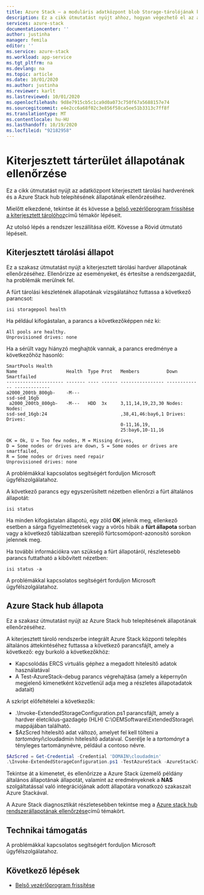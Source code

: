 ```yaml
---
title: Azure Stack – a moduláris adatközpont blob Storage-tárolójának kibővített tárterületének állapot-ellenőrzése
description: Ez a cikk útmutatást nyújt ahhoz, hogyan végezhető el az állapot-ellenőrzés a kibővített tárolóban a moduláris adatközpont blob Storage-tárolójában.
services: azure-stack
documentationcenter: ''
author: justinha
manager: femila
editor: ''
ms.service: azure-stack
ms.workload: app-service
ms.tgt_pltfrm: na
ms.devlang: na
ms.topic: article
ms.date: 10/01/2020
ms.author: justinha
ms.reviewer: karlt
ms.lastreviewed: 10/01/2020
ms.openlocfilehash: 9d8e7915cb5c1ca9d0a073c750f67a5688157e74
ms.sourcegitcommit: e4e2cc6a68f02c3e856f58ca5ee51b3313c7ff8f
ms.translationtype: MT
ms.contentlocale: hu-HU
ms.lasthandoff: 10/19/2020
ms.locfileid: "92182958"
---
```

# <a name="extended-storage-health-checks"></a>Kiterjesztett tárterület állapotának ellenőrzése

Ez a cikk útmutatást nyújt az adatközpont kiterjesztett tárolási hardverének és a Azure Stack hub telepítésének állapotának ellenőrzéséhez.

Mielőtt elkezdené, tekintse át és kövesse a [belső vezérlőprogram frissítése a kiterjesztett tárolóhoz](extended-storage-firmware-updates.md)című témakör lépéseit.

Az utolsó lépés a rendszer leszállítása előtt. Kövesse a Rövid útmutató lépéseit.

## <a name="extended-storage-health"></a>Kiterjesztett tárolási állapot

Ez a szakasz útmutatást nyújt a kiterjesztett tárolási hardver állapotának ellenőrzéséhez.
Ellenőrizze az eseményeket, és értesítse a rendszergazdát, ha problémák merülnek fel. 


A fürt tárolási készletének állapotának vizsgálatához futtassa a következő parancsot:
```console
isi storagepool health
```

Ha például kifogástalan, a parancs a következőképpen néz ki:
```console
All pools are healthy.
Unprovisioned drives: none
```

Ha a sérült vagy hiányzó meghajtók vannak, a parancs eredménye a következőhöz hasonló:

```console
SmartPools Health
Name                  Health  Type Prot   Members          Down          Smartfailed
--------------------- ------- ---- ------ ---------------- ------------- -------------
a2000_200tb_800gb-    -M---
ssd-sed_16gb
 a2000_200tb_800gb-   -M---   HDD  3x     3,11,14,19,23,30 Nodes:        Nodes:
ssd-sed_16gb:24                           ,38,41,46:bay6,1 Drives:       Drives:
                                          0-11,16,19,
                                          25:bay6,10-11,16

OK = Ok, U = Too few nodes, M = Missing drives,
D = Some nodes or drives are down, S = Some nodes or drives are smartfailed,
R = Some nodes or drives need repair
Unprovisioned drives: none
```

A problémákkal kapcsolatos segítségért forduljon Microsoft ügyfélszolgálatahoz.

A következő parancs egy egyszerűsített nézetben ellenőrzi a fürt általános állapotát:
```console
isi status
```

Ha minden kifogástalan állapotú, egy zöld **OK** jelenik meg, ellenkező esetben a sárga figyelmeztetések vagy a vörös hibák a **fürt állapota** sorban vagy a következő táblázatban szereplő fürtcsomópont-azonosító sorokon jelennek meg.

Ha további információkra van szükség a fürt állapotáról, részletesebb parancs futtatható a kibővített nézetben:
```console
isi status -a
```

A problémákkal kapcsolatos segítségért forduljon Microsoft ügyfélszolgálatahoz.

## <a name="azure-stack-hub-health"></a>Azure Stack hub állapota

Ez a szakasz útmutatást nyújt az Azure Stack hub telepítésének állapotának ellenőrzéséhez.

A kiterjesztett tároló rendszerbe integrált Azure Stack központi telepítés általános áttekintéséhez futtassa a következő parancsfájlt, amely a következő: egy burkoló a következőkhöz:
- Kapcsolódás ERCS virtuális géphez a megadott hitelesítő adatok használatával
- A Test-AzureStack-debug parancs végrehajtása (amely a képernyőn megjelenő kimenetként közvetlenül adja meg a részletes állapotadatok adatait)

A szkript előfeltételei a következők:
- .\Invoke-ExtendedStorageConfiguration.ps1 parancsfájlt, amely a hardver életciklus-gazdagép (HLH) C:\OEMSoftware\ExtendedStorage\ mappájában található.
- $AzScred hitelesítő adat változó, amelyet fel kell tölteni a *tartományi*\cloudadmin hitelesítő adataival. Cserélje le a *tartományt* a tényleges tartománynévre, például a contoso névre.


```powershell
$AzScred = Get-Credential -Credential 'DOMAIN\cloudadmin'
.\Invoke-ExtendedStorageConfiguration.ps1 -TestAzureStack -AzureStackCred $AzScred
```

Tekintse át a kimenetet, és ellenőrizze a Azure Stack üzemelő példány általános állapotának állapotát, valamint az eredményeknek a **NAS** szolgáltatással való integrációjának adott állapotára vonatkozó szakaszait Azure Stackával.

A Azure Stack diagnosztikát részletesebben tekintse meg a [Azure stack hub rendszerállapotának ellenőrzése](../operator/azure-stack-diagnostic-test.md)című témakört.

## <a name="technical-support"></a>Technikai támogatás

A problémákkal kapcsolatos segítségért forduljon Microsoft ügyfélszolgálatahoz.

## <a name="next-steps"></a>Következő lépések

- [Belső vezérlőprogram frissítése](extended-storage-firmware-updates.md)
